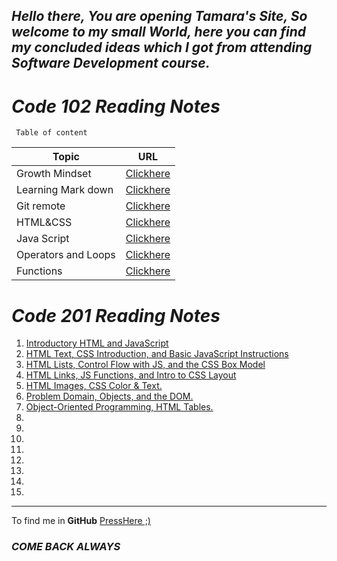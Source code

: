 ## _Hello there, You are opening Tamara's Site, So welcome to my small World, here you can find my concluded ideas which I got from attending Software Development course._ 

#  ***Code 102 Reading Notes***

     Table of content
Topic          | URL
------------ | -------------
Growth Mindset | [Clickhere](./README) 
Learning Mark down      |[Clickhere](./markdown)
Git remote      |[Clickhere](./Git-remote)
HTML&CSS |  [Clickhere](./class-03)
Java Script |  [Clickhere](./class-04)
 Operators and Loops | [Clickhere](./class-05)  
 Functions | [Clickhere](./class-06)  

#  ***Code 201 Reading Notes***

1.  [Introductory HTML and JavaScript](./Code201-class-01)
1. [HTML Text, CSS Introduction, and Basic JavaScript Instructions](./Code201-class-02)
1. [HTML Lists, Control Flow with JS, and the CSS Box Model](./code201/class-03)
1. [HTML Links, JS Functions, and Intro to CSS Layout](./code201/class-04)
1. [HTML Images, CSS Color  & Text.](./code201/class-05)
1. [Problem Domain, Objects, and the DOM.](./code201/class-06)
1. [Object-Oriented Programming, HTML Tables.](./code201/class-07)
1. 
1. 
1. 
1. 
1. 
1. 
1. 
1. 


***


To find me in **GitHub** [PressHere ;)](https://github.com/Tamaraalrashed)

### _COME BACK ALWAYS_

